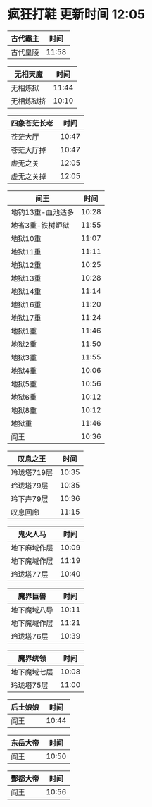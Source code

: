 # 疯狂打鞋 更新时间 12:05

| 古代霸主   | 时间    |
|--------|-------|
| 古代皇陵 | 11:58 |

| 无相天魔   | 时间    |
|--------|-------|
| 无相炼狱 | 11:44 |
| 无相炼狱挤 | 10:10 |

| 四象苍茫长老   | 时间    |
|--------|-------|
| 苍茫大厅 | 10:47 |
| 苍茫大厅掉 | 10:47 |
| 虚无之关 | 12:05 |
| 虚无之关掉 | 12:05 |

| 间王   | 时间    |
|--------|-------|
| 地钓13重-血池适多 | 10:28 |
| 地省3重-铁树炉狱 | 11:55 |
| 地狱10重 | 11:07 |
| 地狱11重 | 11:11 |
| 地狱12重 | 10:25 |
| 地狱13重 | 10:28 |
| 地狱14重 | 11:14 |
| 地狱16重 | 11:20 |
| 地狱17重 | 11:24 |
| 地狱1重 | 11:46 |
| 地狱2重 | 11:50 |
| 地狱3重 | 11:55 |
| 地狱4重 | 10:06 |
| 地狱5重 | 10:56 |
| 地狱6重 | 10:12 |
| 地狱8重 | 10:12 |
| 地狱重 | 11:46 |
| 阎王 | 10:36 |

| 叹息之王   | 时间    |
|--------|-------|
| 玲珑塔719层 | 10:35 |
| 玲珑塔79层 | 10:35 |
| 玲下卉79层 | 10:36 |
| 叹息回廊 | 11:15 |

| 鬼火人马   | 时间    |
|--------|-------|
| 地下麻域作层 | 10:09 |
| 地下魔域作层 | 11:19 |
| 玲珑塔77层 | 10:40 |

| 魔界巨兽   | 时间    |
|--------|-------|
| 地下魔域八导 | 10:11 |
| 地下魔域作层 | 11:21 |
| 玲珑塔76层 | 10:39 |

| 魔界统领   | 时间    |
|--------|-------|
| 地下魔域七层 | 10:08 |
| 玲珑塔75层 | 11:00 |

| 后土娘娘   | 时间    |
|--------|-------|
| 阎王 | 10:44 |

| 东岳大帝   | 时间    |
|--------|-------|
| 阎王 | 10:50 |

| 酆都大帝   | 时间    |
|--------|-------|
| 阎王 | 10:56 |